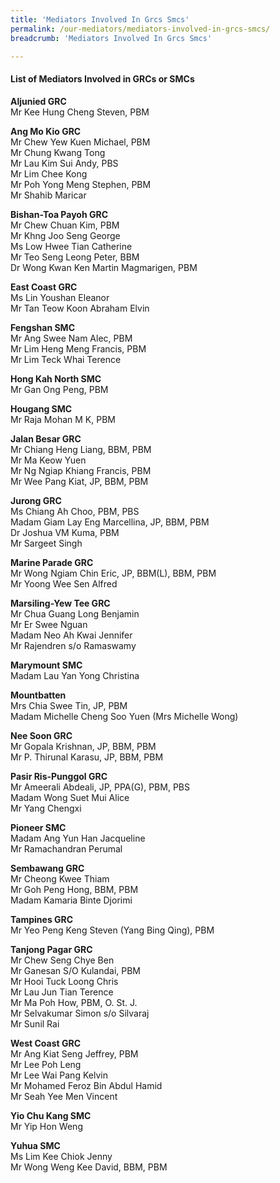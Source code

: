 ```yaml
---
title: 'Mediators Involved In Grcs Smcs'
permalink: /our-mediators/mediators-involved-in-grcs-smcs/
breadcrumb: 'Mediators Involved In Grcs Smcs'

---
```



#### List of Mediators Involved in GRCs or SMCs

**Aljunied GRC**<br>
Mr Kee Hung Cheng Steven, PBM<br>

**Ang Mo Kio GRC**<br>
Mr Chew Yew Kuen Michael, PBM<br>
Mr Chung Kwang Tong<br>
Mr Lau Kim Sui Andy, PBS<br>
Mr Lim Chee Kong<br>
Mr Poh Yong Meng Stephen, PBM<br>
Mr Shahib Maricar<br>

**Bishan-Toa Payoh GRC**<br>
Mr Chew Chuan Kim, PBM<br>
Mr Khng Joo Seng George<br>
Ms Low Hwee Tian Catherine<br>
Mr Teo Seng Leong Peter, BBM <br>
Dr Wong Kwan Ken Martin Magmarigen, PBM<br>

**East Coast GRC**<br>
Ms Lin Youshan Eleanor<br>
Mr Tan Teow Koon Abraham Elvin<br>

**Fengshan SMC**<br>
Mr Ang Swee Nam Alec, PBM<br>
Mr Lim Heng Meng Francis, PBM<br>
Mr Lim Teck Whai Terence<br>

**Hong Kah North SMC**<br>
Mr Gan Ong Peng, PBM<br>

**Hougang SMC**<br>
Mr Raja Mohan M K, PBM<br>

**Jalan Besar GRC**<br>
Mr Chiang Heng Liang, BBM, PBM<br>
Mr Ma Keow Yuen<br>
Mr Ng Ngiap Khiang Francis, PBM<br>
Mr Wee Pang Kiat, JP, BBM, PBM<br>

**Jurong GRC**<br>
Ms Chiang Ah Choo, PBM, PBS<br>
Madam Giam Lay Eng Marcellina, JP, BBM, PBM<br>
Dr Joshua VM Kuma, PBM<br>
Mr Sargeet Singh<br>

**Marine Parade GRC**<br>
Mr Wong Ngiam Chin Eric, JP, BBM(L), BBM, PBM<br>
Mr Yoong Wee Sen Alfred<br>

**Marsiling-Yew Tee GRC**<br>
Mr Chua Guang Long Benjamin<br>
Mr Er Swee Nguan<br>
Madam Neo Ah Kwai Jennifer<br>
Mr Rajendren s/o Ramaswamy<br>

**Marymount SMC**<br>
Madam Lau Yan Yong Christina<br>

**Mountbatten**<br>
Mrs Chia Swee Tin, JP, PBM<br>
Madam Michelle Cheng Soo Yuen (Mrs Michelle Wong)<br>

**Nee Soon GRC**<br>
Mr Gopala Krishnan, JP, BBM, PBM<br>
Mr P. Thirunal Karasu, JP, BBM, PBM<br>

**Pasir Ris-Punggol GRC**<br>
Mr Ameerali Abdeali, JP, PPA(G), PBM, PBS<br>
Madam Wong Suet Mui Alice<br>
Mr Yang Chengxi<br>

**Pioneer SMC**<br>
Madam Ang Yun Han Jacqueline<br>
Mr Ramachandran Perumal<br>

**Sembawang GRC**<br>
Mr Cheong Kwee Thiam<br>
Mr Goh Peng Hong, BBM, PBM<br>
Madam Kamaria Binte Djorimi<br>

**Tampines GRC**<br>
Mr Yeo Peng Keng Steven (Yang Bing Qing), PBM<br>

**Tanjong Pagar GRC**<br>
Mr Chew Seng Chye Ben<br>
Mr Ganesan S/O Kulandai, PBM<br>
Mr Hooi Tuck Loong Chris<br>
Mr Lau Jun Tian Terence<br>
Mr Ma Poh How, PBM, O. St. J.<br>
Mr Selvakumar Simon s/o Silvaraj<br>
Mr Sunil Rai<br>

**West Coast GRC**<br>
Mr Ang Kiat Seng Jeffrey, PBM<br>
Mr Lee Poh Leng<br>
Mr Lee Wai Pang Kelvin<br>
Mr Mohamed Feroz Bin Abdul Hamid<br>
Mr Seah Yee Men Vincent<br>

**Yio Chu Kang SMC**<br>
Mr Yip Hon Weng<br>

**Yuhua SMC**<br>
Ms Lim Kee Chiok Jenny<br>
Mr Wong Weng Kee David, BBM, PBM<br>
